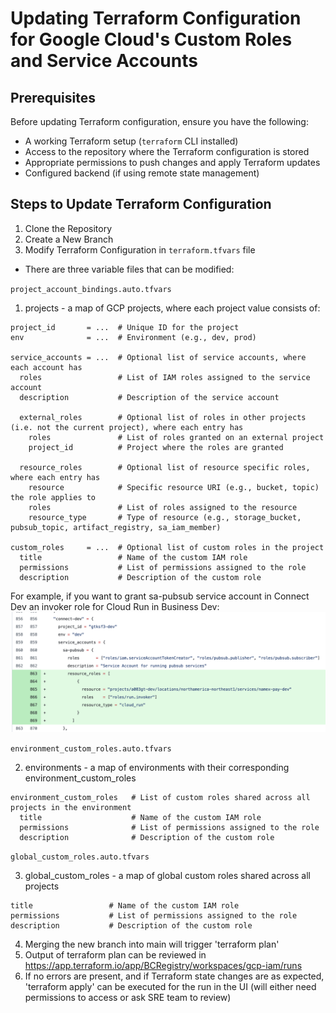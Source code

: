 # Updating Terraform Configuration for Google Cloud's Custom Roles and Service Accounts

## Prerequisites
Before updating Terraform configuration, ensure you have the following:

- A working Terraform setup (`terraform` CLI installed)
- Access to the repository where the Terraform configuration is stored
- Appropriate permissions to push changes and apply Terraform updates
- Configured backend (if using remote state management)

## Steps to Update Terraform Configuration

1. Clone the Repository
2. Create a New Branch
3. Modify Terraform Configuration in `terraform.tfvars` file

- There are three variable files that can be modified:

`project_account_bindings.auto.tfvars`

  1) projects -  a map of GCP projects, where each project value consists of:


    project_id       = ...  # Unique ID for the project
    env              = ...  # Environment (e.g., dev, prod)

    service_accounts = ...  # Optional list of service accounts, where each account has
      roles                 # List of IAM roles assigned to the service account
      description           # Description of the service account

      external_roles        # Optional list of roles in other projects (i.e. not the current project), where each entry has
        roles               # List of roles granted on an external project
        project_id          # Project where the roles are granted

      resource_roles        # Optional list of resource specific roles, where each entry has
        resource            # Specific resource URI (e.g., bucket, topic) the role applies to
        roles               # List of roles assigned to the resource
        resource_type       # Type of resource (e.g., storage_bucket, pubsub_topic, artifact_registry, sa_iam_member)

    custom_roles     = ...  # Optional list of custom roles in the project
      title                 # Name of the custom IAM role
      permissions           # List of permissions assigned to the role
      description           # Description of the custom role

For example, if you want to grant sa-pubsub service account in Connect Dev an invoker role for Cloud Run in Business Dev:
![invoker-grant](./images/cloud-run-invoker-role.png)

`environment_custom_roles.auto.tfvars`

  2) environments - a map of environments with their corresponding environment_custom_roles

    environment_custom_roles   # List of custom roles shared across all projects in the environment
      title                    # Name of the custom IAM role
      permissions              # List of permissions assigned to the role
      description              # Description of the custom role

`global_custom_roles.auto.tfvars`

  3) global_custom_roles -  a map of global custom roles shared across all projects

    title                 # Name of the custom IAM role
    permissions           # List of permissions assigned to the role
    description           # Description of the custom role
4. Merging the new branch into main will trigger 'terraform plan'
5. Output of terraform plan can be reviewed in https://app.terraform.io/app/BCRegistry/workspaces/gcp-iam/runs
6. If no errors are present, and if Terraform state changes are as expected, 'terraform apply' can be executed for the run in the UI (will either need permissions to access or ask SRE team to review)
